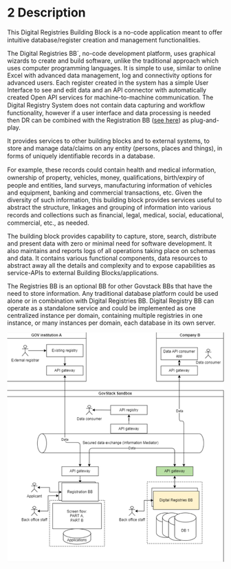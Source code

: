 # 2 Description

This Digital Registries Building Block is a no-code application meant to oﬀer intuitive database/register creation and management functionalities.

The Digital Registries BB´, no-code development platform, uses graphical wizards to create and build software, unlike the traditional approach which uses computer programming languages. It is simple to use, similar to online Excel with advanced data management, log and connectivity options for advanced users. Each register created in the system has a simple User Interface to see and edit data and an API connector with automatically created Open API services for machine-to-machine communication. The Digital Registry System does not contain data capturing and workﬂow functionality, however if a user interface and data processing is needed then DR can be combined with the Registration BB ([see here](../registration/)) as plug-and-play.

It provides services to other building blocks and to external systems, to store and manage data/claims on any entity (persons, places and things), in forms of uniquely identiﬁable records in a database.

For example, these records could contain health and medical information, ownership of property, vehicles, money, qualiﬁcations, birth/expiry of people and entities, land surveys, manufacturing information of vehicles and equipment, banking and commercial transactions, etc. Given the diversity of such information, this building block provides services useful to abstract the structure, linkages and grouping of information into various records and collections such as ﬁnancial, legal, medical, social, educational, commercial, etc., as needed.

The building block provides capability to capture, store, search, distribute and present data with zero or minimal need for software development. It also maintains and reports logs of all operations taking place on schemas and data. It contains various functional components, data resources to abstract away all the details and complexity and to expose capabilities as service-APIs to external Building Blocks/applications.

The Registries BB is an optional BB for other Govstack BBs that have the need to store information. Any traditional database platform could be used alone or in combination with Digital Registries BB. Digital Registry BB can operate as a standalone service and could be implemented as one centralized instance per domain, containing multiple registries in one instance, or many instances per domain, each database in its own server.

![Illustration 1- Digital Registries BB in GovStack sandbox](<../../.gitbook/assets/Illustration 1- Digital Registries BB in GovStack sandbox.png>)
